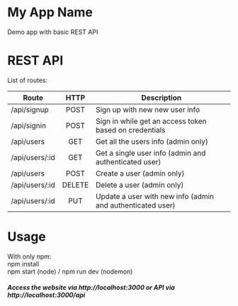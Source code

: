 # My App Name
Demo app with basic REST API

# REST API
List of routes:

Route          | HTTP   | Description
---------------|:------:|------------
/api/signup    | POST   | Sign up with new new user info
/api/signin    | POST   | Sign in while get an access token based on credentials
/api/users     | GET    | Get all the users info (admin only)
/api/users/:id | GET    | Get a single user info (admin and authenticated user)
/api/users     | POST   | Create a user (admin only)
/api/users/:id | DELETE | Delete a user (admin only)
/api/users/:id | PUT    | Update a user with new info (admin and authenticated user)

# Usage
With only npm:  
npm install  
npm start (node) / npm run dev (nodemon)

##### Access the website via http://localhost:3000 or API via http://localhost:3000/api